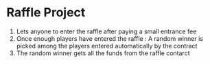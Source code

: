 # Raffle Project

1. Lets anyone to enter the raffle after paying a small entrance fee
2. Once enough players have entered the raffle :
   A random winner is picked among the players entered automatically by the contract
3. The random winner gets all the funds from the raffle contarct
